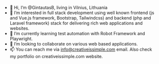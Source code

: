 - 👋 Hi, I’m @GintautasB, living in Vilnius, Lithuania
- 👀 I’m interested in full stack development using well known frontend (js and Vue.js framework, Bootstrap, Tailwindcss) and backend (php and Laravel framework) stack for delivering rich web applications and websites.
- 🌱 I’m currently learning test automation with Robot Framework and Playwright. 
- 💞️ I’m looking to collaborate on various web based applications.
- 📫 You can reach me via info@creativeissimple.com email. Also check my portfolio on creativeissimple.com website.

<!---
GintautasB/GintautasB is a ✨ special ✨ repository because its `README.md` (this file) appears on your GitHub profile.
You can click the Preview link to take a look at your changes.
--->
